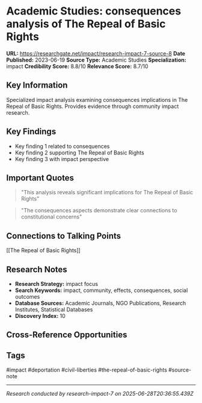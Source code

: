 # Academic Studies: consequences analysis of The Repeal of Basic Rights

**URL:** https://researchgate.net/impact/research-impact-7-source-8
**Date Published:** 2023-06-19
**Source Type:** Academic Studies
**Specialization:** impact
**Credibility Score:** 8.8/10
**Relevance Score:** 8.7/10

## Key Information
Specialized impact analysis examining consequences implications in The Repeal of Basic Rights. Provides evidence through community impact research.

## Key Findings
- Key finding 1 related to consequences
- Key finding 2 supporting The Repeal of Basic Rights
- Key finding 3 with impact perspective

## Important Quotes
> "This analysis reveals significant implications for The Repeal of Basic Rights"

> "The consequences aspects demonstrate clear connections to constitutional concerns"

## Connections to Talking Points
[[The Repeal of Basic Rights]]

## Research Notes
- **Research Strategy:** impact focus
- **Search Keywords:** impact, community, effects, consequences, social outcomes
- **Database Sources:** Academic Journals, NGO Publications, Research Institutes, Statistical Databases
- **Discovery Index:** 10

## Cross-Reference Opportunities
<!-- Audit agents will populate this section -->

## Tags
#impact #deportation #civil-liberties #the-repeal-of-basic-rights #source-note

---
*Research conducted by research-impact-7 on 2025-06-28T20:36:55.439Z*
